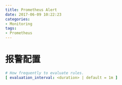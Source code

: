 ```yaml
---
title: Prometheus Alert
date: 2017-06-09 10:22:23
categories:
- Monitoring
tags:
- Prometheus
---
```



# 报警配置
```yml
# How frequently to evaluate rules.
[ evaluation_interval: <duration> | default = 1m ]
```





